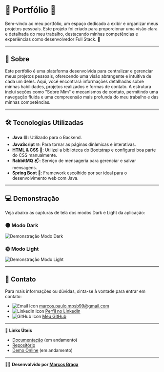 # 🌟 Portfólio 🌟

Bem-vindo ao meu portfólio, um espaço dedicado a exibir e organizar meus projetos pessoais. Este projeto foi criado para proporcionar uma visão clara e detalhada do meu trabalho, destacando minhas competências e experiências como desenvolvedor Full Stack. 🚀

---

## 📖 Sobre

Este portfólio é uma plataforma desenvolvida para centralizar e gerenciar meus projetos pessoais, oferecendo uma visão abrangente e intuitiva de cada um deles. Aqui, você encontrará informações detalhadas sobre minhas habilidades, projetos realizados e formas de contato. A estrutura inclui seções como "Sobre Mim" e mecanismos de contato, permitindo uma navegação fluida e uma compreensão mais profunda do meu trabalho e das minhas competências.

---

## 🛠️ Tecnologias Utilizadas

- **Java** 🟩: Utilizado para o Backend.
- **JavaScript** 🌐: Para tornar as páginas dinâmicas e interativas.
- **HTML & CSS** 🎨: Utilizei a biblioteca do Bootstrap e configurei boa parte do CSS manualmente.
- **RabbitMQ** 📬: Serviço de mensageria para gerenciar e salvar mensagens.
- **Spring Boot** 🚀: Framework escolhido por ser ideal para o desenvolvimento web com Java.

---

## 💻 Demonstração

Veja abaixo as capturas de tela dos modos Dark e Light da aplicação:

### 🌑 Modo Dark

![Demonstração Modo Dark](https://github.com/user-attachments/assets/43026fd0-23ce-4e9b-ac12-732dd1980252)

### 🌞 Modo Light

![Demonstração Modo Light](https://github.com/user-attachments/assets/7b709b44-e461-4c29-8d01-67c6b469c240)

---

## 📧 Contato

Para mais informações ou dúvidas, sinta-se à vontade para entrar em contato:

- ![Email Icon](https://img.shields.io/badge/Email-%E2%80%94%20marcos.paulo.mpsb99@gmail.com-brightgreen?style=flat-square) [marcos.paulo.mpsb99@gmail.com](mailto:marcos.paulo.mpsb99@gmail.com)
- ![LinkedIn Icon](https://img.shields.io/badge/LinkedIn-%E2%80%94%20Perfil%20no%20LinkedIn-blue?style=flat-square) [Perfil no LinkedIn](https://www.linkedin.com/in/onlymarc/)
- ![GitHub Icon](https://img.shields.io/badge/GitHub-%E2%80%94%20Meu%20GitHub-black?style=flat-square) [Meu GitHub](https://github.com/apenasMarcos)


---

🔗 **Links Úteis**

- [Documentação](#) (em andamento)
- [Repositório](https://github.com/apenasMarcos/portifolios)
- [Demo Online](#) (em andamento)

---

👨‍💻 **Desenvolvido por [Marcos Braga](https://github.com/apenasMarcos)**

